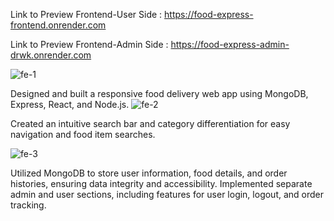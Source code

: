 Link to Preview Frontend-User Side : https://food-express-frontend.onrender.com                                                                    


Link to Preview Frontend-Admin Side : https://food-express-admin-drwk.onrender.com

![fe-1](https://github.com/adityakeshri9234/food-express/assets/114867916/dfe4210c-2691-4d7f-a8d3-8b6c7ecc8013)


Designed and built a responsive food delivery web app using MongoDB, Express, React, and Node.js.
![fe-2](https://github.com/adityakeshri9234/food-express/assets/114867916/ccd77a46-f07e-4455-ae71-16bcb6f9fce7)

 
 Created an intuitive search bar and category differentiation for easy navigation and food item searches.

 
![fe-3](https://github.com/adityakeshri9234/food-express/assets/114867916/077b0572-7fb0-4592-b3d3-9be9c4d649e0)
 
 
 Utilized MongoDB to store user information, food details, and order histories, ensuring data integrity and accessibility.
 Implemented separate admin and user sections, including features for user login, logout, and order tracking.
